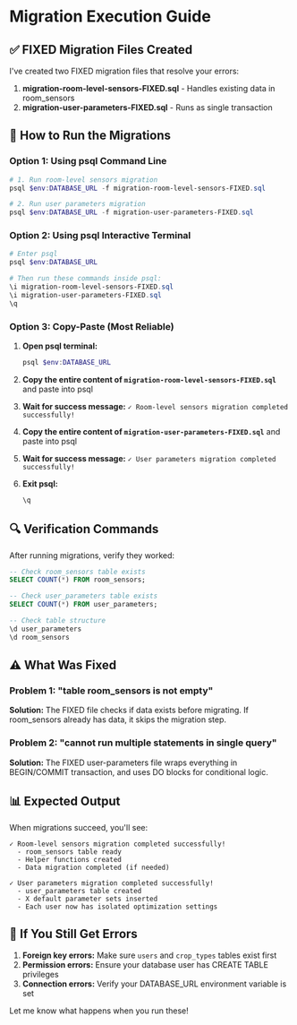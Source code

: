 # Migration Execution Guide

## ✅ FIXED Migration Files Created

I've created two FIXED migration files that resolve your errors:

1. **migration-room-level-sensors-FIXED.sql** - Handles existing data in room_sensors
2. **migration-user-parameters-FIXED.sql** - Runs as single transaction

## 🚀 How to Run the Migrations

### Option 1: Using psql Command Line

```powershell
# 1. Run room-level sensors migration
psql $env:DATABASE_URL -f migration-room-level-sensors-FIXED.sql

# 2. Run user parameters migration  
psql $env:DATABASE_URL -f migration-user-parameters-FIXED.sql
```

### Option 2: Using psql Interactive Terminal

```powershell
# Enter psql
psql $env:DATABASE_URL

# Then run these commands inside psql:
\i migration-room-level-sensors-FIXED.sql
\i migration-user-parameters-FIXED.sql
\q
```

### Option 3: Copy-Paste (Most Reliable)

1. **Open psql terminal:**
   ```powershell
   psql $env:DATABASE_URL
   ```

2. **Copy the entire content of `migration-room-level-sensors-FIXED.sql`** and paste into psql

3. **Wait for success message:** `✓ Room-level sensors migration completed successfully!`

4. **Copy the entire content of `migration-user-parameters-FIXED.sql`** and paste into psql

5. **Wait for success message:** `✓ User parameters migration completed successfully!`

6. **Exit psql:**
   ```sql
   \q
   ```

## 🔍 Verification Commands

After running migrations, verify they worked:

```sql
-- Check room_sensors table exists
SELECT COUNT(*) FROM room_sensors;

-- Check user_parameters table exists  
SELECT COUNT(*) FROM user_parameters;

-- Check table structure
\d user_parameters
\d room_sensors
```

## ⚠️ What Was Fixed

### Problem 1: "table room_sensors is not empty"
**Solution:** The FIXED file checks if data exists before migrating. If room_sensors already has data, it skips the migration step.

### Problem 2: "cannot run multiple statements in single query"
**Solution:** The FIXED user-parameters file wraps everything in BEGIN/COMMIT transaction, and uses DO blocks for conditional logic.

## 📊 Expected Output

When migrations succeed, you'll see:

```
✓ Room-level sensors migration completed successfully!
  - room_sensors table ready
  - Helper functions created
  - Data migration completed (if needed)

✓ User parameters migration completed successfully!
  - user_parameters table created
  - X default parameter sets inserted
  - Each user now has isolated optimization settings
```

## 🐛 If You Still Get Errors

1. **Foreign key errors:** Make sure `users` and `crop_types` tables exist first
2. **Permission errors:** Ensure your database user has CREATE TABLE privileges
3. **Connection errors:** Verify your DATABASE_URL environment variable is set

Let me know what happens when you run these!
